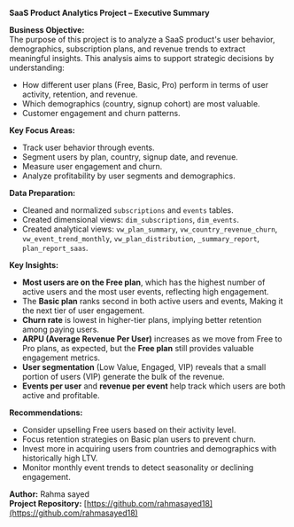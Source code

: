 **SaaS Product Analytics Project – Executive Summary**

**Business Objective:**\
The purpose of this project is to analyze a SaaS product's user behavior, demographics, subscription plans, and revenue trends to extract meaningful insights. This analysis aims to support strategic decisions by understanding:

- How different user plans (Free, Basic, Pro) perform in terms of user activity, retention, and revenue.
- Which demographics (country, signup cohort) are most valuable.
- Customer engagement and churn patterns.

**Key Focus Areas:**

- Track user behavior through events.
- Segment users by plan, country, signup date, and revenue.
- Measure user engagement and churn.
- Analyze profitability by user segments and demographics.

**Data Preparation:**

- Cleaned and normalized `subscriptions` and `events` tables.
- Created dimensional views: `dim_subscriptions`, `dim_events`.
- Created analytical views: `vw_plan_summary`, `vw_country_revenue_churn`, `vw_event_trend_monthly`, `vw_plan_distribution`, `_summary_report`, `plan_report_saas`.

**Key Insights:**

- **Most users are on the Free plan**, which has the highest number of active users and the most user events, reflecting high engagement.
- The **Basic plan** ranks second in both active users and events, Making it the next tier of user engagement.
- **Churn rate** is lowest in higher-tier plans, implying better retention among paying users.
- **ARPU (Average Revenue Per User)** increases as we move from Free to Pro plans, as expected, but the **Free plan** still provides valuable engagement metrics.
- **User segmentation** (Low Value, Engaged, VIP) reveals that a small portion of users (VIP) generate the bulk of the revenue.
- **Events per user** and **revenue per event** help track which users are both active and profitable.

**Recommendations:**

- Consider upselling Free users based on their activity level.
- Focus retention strategies on Basic plan users to prevent churn.
- Invest more in acquiring users from countries and demographics with historically high LTV.
- Monitor monthly event trends to detect seasonality or declining engagement.



**Author:** Rahma sayed\
**Project Repository:** [https://github.com/rahmasayed18](https://github.com/rahmasayed18)

